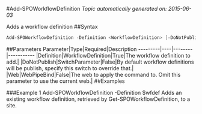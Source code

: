 #Add-SPOWorkflowDefinition
*Topic automatically generated on: 2015-06-03*

Adds a workflow definition
##Syntax
```powershell
Add-SPOWorkflowDefinition -Definition <WorkflowDefinition> [-DoNotPublish [<SwitchParameter>]] [-Web <WebPipeBind>]
```


##Parameters
Parameter|Type|Required|Description
---------|----|--------|-----------
|Definition|WorkflowDefinition|True|The workflow definition to add.|
|DoNotPublish|SwitchParameter|False|By default workflow definitions will be publish, specify this switch to override that.|
|Web|WebPipeBind|False|The web to apply the command to. Omit this parameter to use the current web.|
##Examples

###Example 1
    Add-SPOWorkflowDefinition -Definition $wfdef
Adds an existing workflow definition, retrieved by Get-SPOWorkflowDefinition, to a site.
<!-- Ref: 829C93535F592E7303A24B62662CA574 -->